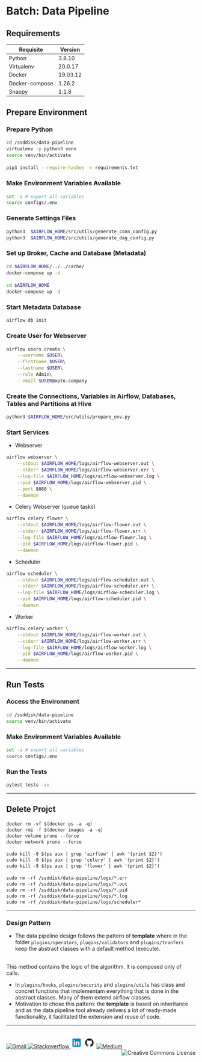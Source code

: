 # Batch: Data Pipeline

## Requirements
| Requisite      | Version  |
| -------------- | -------- |
| Python         | 3.8.10   |
| Virtualenv     | 20.0.17  |
| Docker         | 19.03.12 |
| Docker-compose | 1.26.2   |
| Snappy         | 1.1.8    |

## **Prepare Environment**
### Prepare Python
```bash
cd /ssddisk/data-pipeline
virtualenv -p python3 venv
source venv/bin/activate

pip3 install --require-hashes -r requirements.txt
```

### Make Environment Variables Available
```bash
set -a # export all variables
source configs/.env
```

### Generate Settings Files
```bash
python3  $AIRFLOW_HOME/src/utils/generate_conn_config.py
python3  $AIRFLOW_HOME/src/utils/generate_dag_config.py
```

### Set up Broker, Cache and Database (Metadata)
```bash
cd $AIRFLOW_HOME/../../cache/
docker-compose up -d

cd $AIRFLOW_HOME
docker-compose up -d
```

### Start Metadata Database
```bash
airflow db init
```

### Create User for Webserver
```bash
airflow users create \
    --username $USER\
    --firstname $USER\
    --lastname $USER\
    --role Admin\
    --email $USER@xpto.company
```

### Create the Connections, Variables in Airflow, Databases, Tables and Partitions at Hive
```bash
python3 $AIRFLOW_HOME/src/utils/prepare_env.py
```

### Start Services
- Webserver
```bash
airflow webserver \
    --stdout $AIRFLOW_HOME/logs/airflow-webserver.out \
    --stderr $AIRFLOW_HOME/logs/airflow-webserver.err \
    --log-file $AIRFLOW_HOME/logs/airflow-webserver.log \
    --pid $AIRFLOW_HOME/logs/airflow-webserver.pid \
    --port 8080 \
    --daemon
```

- Celery Webserver (queue tasks)
```bash
airflow celery flower \
    --stdout $AIRFLOW_HOME/logs/airflow-flower.out \
    --stderr $AIRFLOW_HOME/logs/airflow-flower.err \
    --log-file $AIRFLOW_HOME/logs/airflow-flower.log \
    --pid $AIRFLOW_HOME/logs/airflow-flower.pid \
    --daemon
```

- Scheduler
```bash
airflow scheduler \
    --stdout $AIRFLOW_HOME/logs/airflow-scheduler.out \
    --stderr $AIRFLOW_HOME/logs/airflow-scheduler.err \
    --log-file $AIRFLOW_HOME/logs/airflow-scheduler.log \
    --pid $AIRFLOW_HOME/logs/airflow-scheduler.pid \
    --daemon
```

- Worker
```bash
airflow celery worker \
    --stdout $AIRFLOW_HOME/logs/airflow-worker.out \
    --stderr $AIRFLOW_HOME/logs/airflow-worker.err \
    --log-file $AIRFLOW_HOME/logs/airflow-worker.log \
    --pid $AIRFLOW_HOME/logs/airflow-worker.pid \
    --daemon
```

---

## Run Tests

### Access the Environment
```bash
cd /ssddisk/data-pipeline
source venv/bin/activate
```

### Make Environment Variables Available
```bash
set -a # export all variables
source configs/.env
```

### Run the Tests
```bash
pytest tests -vv
```

---

## Delete Projct
```
docker rm -vf $(docker ps -a -q)
docker rmi -f $(docker images -a -q)
docker volume prune --force
docker network prune --force

sudo kill -9 $(ps aux | grep 'airflow' | awk '{print $2}')
sudo kill -9 $(ps aux | grep 'celery' | awk '{print $2}')
sudo kill -9 $(ps aux | grep 'flower' | awk '{print $2}')

sudo rm -rf /ssddisk/data-pipeline/logs/*.err
sudo rm -rf /ssddisk/data-pipeline/logs/*.out
sudo rm -rf /ssddisk/data-pipeline/logs/*.pid
sudo rm -rf /ssddisk/data-pipeline/logs/*.log
sudo rm -rf /ssddisk/data-pipeline/logs/scheduler*
```

---

### Design Pattern
- The data pipeline design follows the pattern of **template** where in the folder `plugins/operators`, `plugins/validators` and `plugins/tranfers` keep the abstract classes with a default method (execute).
<br/>
This method contains the logic of the algorithm. It is composed only of calls.

- In `plugins/hooks`, `plugins/security` and `plugins/utils` has class and concret functions that implementam everything that is done in the abstract classes. Many of them extend airflow classes.
- Motivation to chose this pattern: the **template** is based on inheritance and as the data pipeline tool already delivers a lot of ready-made functionality, it facilitated the extension and reuse of code.

---

<p  align="left">
<br/>
<a href="mailto:brunocampos01@gmail.com" target="_blank"><img src="https://github.com/brunocampos01/devops/blob/master/images/email.png" alt="Gmail" width="30">
</a>
<a href="https://stackoverflow.com/users/8329698/bruno-campos" target="_blank"><img src="https://github.com/brunocampos01/devops/blob/master/images/stackoverflow.png" alt="Stackoverflow" width="30">
</a>
<a href="https://www.linkedin.com/in/brunocampos01" target="_blank"><img src="https://github.com/brunocampos01/devops/blob/master/images/linkedin.png" alt="LinkedIn" width="30"></a>
<a href="https://github.com/brunocampos01" target="_blank"><img src="https://github.com/brunocampos01/devops/blob/master/images/github.png" alt="GitHub" width="30"></a>
<a href="https://medium.com/@brunocampos01" target="_blank"><img src="https://github.com/brunocampos01/devops/blob/master/images/medium.png" alt="Medium" width="30">
</a>
<a rel="license" href="http://creativecommons.org/licenses/by-sa/4.0/"><img alt="Creative Commons License" style="border-width:0" src="https://i.creativecommons.org/l/by-sa/4.0/88x31.png",  align="right" /></a><br/>
</p>
